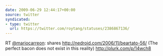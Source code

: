 ```yaml
---
date: 2009-06-29 12:44:17+00:00
source: twitter
syndicated:
- type: twitter
  url: https://twitter.com/roytang/statuses/2386867136/
---
```


RT [@mariocarreon](https://twitter.com/mariocarreon/): shares http://nedroid.com/2006/11/beartato-56/ (The perfect bacon does not exist in this reality) http://plurk.com/p/14wch8